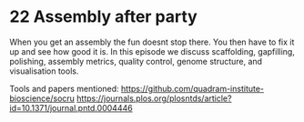 # 22 Assembly after party

When you get an assembly the fun doesnt stop there. You then have to fix it up and see how good it is. In this episode we discuss scaffolding, gapfilling, polishing, assembly metrics, quality control, genome structure, and visualisation tools.

Tools and papers mentioned:
https://github.com/quadram-institute-bioscience/socru
https://journals.plos.org/plosntds/article?id=10.1371/journal.pntd.0004446

